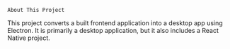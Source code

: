 `About This Project`


This project converts a built frontend application into a desktop app using Electron.
It is primarily a desktop application, but it also includes a React Native project.

